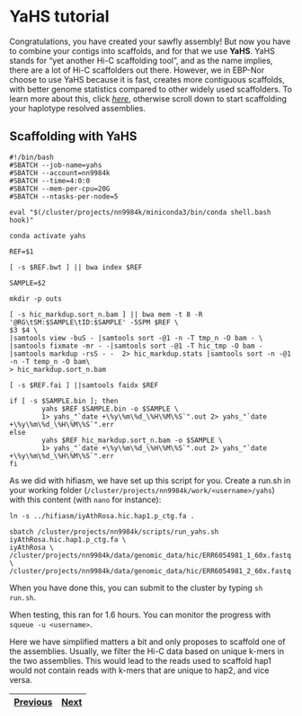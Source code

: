 # YaHS tutorial

Congratulations, you have created your sawfly assembly! But now you have to combine your contigs into scaffolds, and for that we use **YaHS**. YaHS stands for “yet another Hi-C scaffolding tool”, and as the name implies, there are a lot of Hi-C scaffolders out there. However, we in EBP-Nor choose to use YaHS because it is fast, creates more contiguous scaffolds, with better genome statistics compared to other widely used scaffolders. To learn more about this, click [*here*](https://github.com/c-zhou/yahs), otherwise scroll down to start scaffolding your haplotype resolved assemblies.

## Scaffolding with YaHS

```
#!/bin/bash
#SBATCH --job-name=yahs
#SBATCH --account=nn9984k
#SBATCH --time=4:0:0
#SBATCH --mem-per-cpu=20G
#SBATCH --ntasks-per-node=5

eval "$(/cluster/projects/nn9984k/miniconda3/bin/conda shell.bash hook)" 

conda activate yahs

REF=$1

[ -s $REF.bwt ] || bwa index $REF

SAMPLE=$2

mkdir -p outs

[ -s hic_markdup.sort_n.bam ] || bwa mem -t 8 -R '@RG\tSM:$SAMPLE\tID:$SAMPLE' -5SPM $REF \
$3 $4 \
|samtools view -buS - |samtools sort -@1 -n -T tmp_n -O bam - \
|samtools fixmate -mr - -|samtools sort -@1 -T hic_tmp -O bam - |samtools markdup -rsS - -  2> hic_markdup.stats |samtools sort -n -@1 -n -T temp_n -O bam\
> hic_markdup.sort_n.bam

[ -s $REF.fai ] ||samtools faidx $REF

if [ -s $SAMPLE.bin ]; then
        yahs $REF $SAMPLE.bin -o $SAMPLE \
        1> yahs_"`date +\%y\%m\%d_\%H\%M\%S`".out 2> yahs_"`date +\%y\%m\%d_\%H\%M\%S`".err
else
        yahs $REF hic_markdup.sort_n.bam -o $SAMPLE \
        1> yahs_"`date +\%y\%m\%d_\%H\%M\%S`".out 2> yahs_"`date +\%y\%m\%d_\%H\%M\%S`".err
fi

```

As we did with hifiasm, we have set up this script for you. Create a run.sh in your working folder (`/cluster/projects/nn9984k/work/<username>/yahs`) with this content (with `nano` for instance):

```
ln -s ../hifiasm/iyAthRosa.hic.hap1.p_ctg.fa .

sbatch /cluster/projects/nn9984k/scripts/run_yahs.sh iyAthRosa.hic.hap1.p_ctg.fa \
iyAthRosa \
/cluster/projects/nn9984k/data/genomic_data/hic/ERR6054981_1_60x.fastq.gz \
/cluster/projects/nn9984k/data/genomic_data/hic/ERR6054981_2_60x.fastq.gz
```

When you have done this, you can submit to the cluster by typing `sh run.sh`.

When testing, this ran for 1.6 hours. You can monitor the progress with `squeue -u <username>`.

Here we have simplified matters a bit and only proposes to scaffold one of the assemblies. Usually, we filter the Hi-C data based on unique k-mers in the two assemblies. This would lead to the reads used to scaffold hap1 would not contain reads with k-mers that are unique to hap2, and vice versa. 


|[Previous](https://github.com/ebp-nor/genome-assembly-workshop-2023/blob/main/04_hifiasm.md)|[Next](https://github.com/ebp-nor/genome-assembly-workshop-2023/blob/main/06_gfastats.md)|
|---|---|
